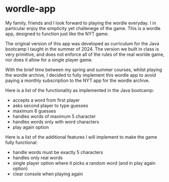 # wordle-app
 
My family, friends and I look forward to playing the wordle everyday. I in particular enjoy the simplicity yet challenege of the game. This is a wordle app, designed to function just like the NYT game.

The original version of this app was developed as curriculum for the Java bootcamp I taught in the summer of 2024. The version we built in class is very primitive, and does not enforce all of the rules of the real worlde game, nor does it allow for a single player game. 

With the brief time between my spring and summer courses, whilst playing the wordle archive, I decided to fully implement this wordle app to avoid paying a monthly subscription to the NYT app for the wordle archive.

Here is a list of the functionality as implemented in the Java bootcamp:
- accepts a word from first player
- asks second player to type guesses
- maximum 6 guesses
- handles words of maximum 5 character
- handles words only with word characters
- play again option

Here is a list of the additional features I will implement to make the game fully functional:
- handle words must be exactly 5 characters
- handles only real words
- single player option where it picks a random word (and in play again option)
- clear console when playing again